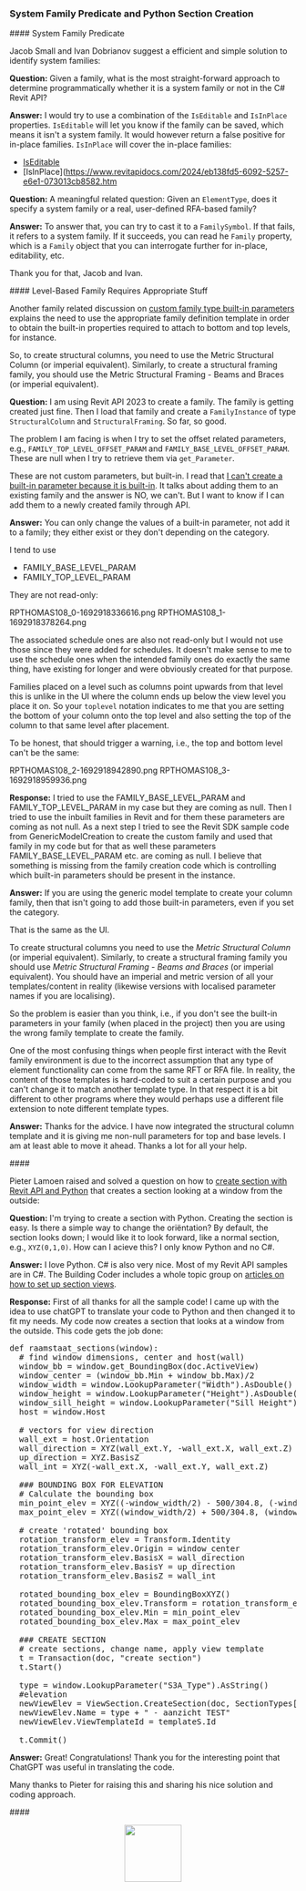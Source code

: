 <head>
<meta http-equiv="Content-Type" content="text/html; charset=utf-8">
<link rel="stylesheet" type="text/css" href="bc.css">
<script src="https://cdn.rawgit.com/google/code-prettify/master/loader/run_prettify.js" type="text/javascript"></script>
</head>

<!---

- determine is family system or not?
  https://autodesk.slack.com/archives/C0SR6NAP8/p1691697108465579
  [Q] Given a Family in the API what is the most straight forward approach to determining if the family is a system family or not in C#?
  [A] Jacob Small

- you need a column family to define a column family
  Custom Family Type - BuiltIn Parameters
  https://forums.autodesk.com/t5/revit-api-forum/custom-family-type-builtin-parameters/m-p/12203945

- Create section with Revit API, Python
  creates a section that looks at a window from the outside
  https://forums.autodesk.com/t5/revit-api-forum/create-section-with-revit-api-python/m-p/12211534

twitter:

 @AutodeskRevit #RevitAPI #BIM @DynamoBIM @AutodeskAPS


&ndash; ...

linkedin:

#BIM #DynamoBIM #AutodeskAPS #Revit #API #IFC #SDK #Autodesk #AEC #adsk

the [Revit API discussion forum](http://forums.autodesk.com/t5/revit-api-forum/bd-p/160) thread

<center>
<img src="img/" alt="" title="" width="600"/>
<p style="font-size: 80%; font-style:italic"></p>
</center>

-->

### System Family Predicate and Python Section Creation


####<a name="2"></a> System Family Predicate

Jacob Small and Ivan Dobrianov suggest a efficient and simple solution to identify system families:

**Question:** Given a family, what is the most straight-forward approach to determine programmatically whether it is a system family or not in the C# Revit API?

**Answer:** I would try to use a combination of the `IsEditable` and `IsInPlace` properties.
`IsEditable` will let you know if the family can be saved, which means it isn't a system family.
It would however return a false positive for in-place families.
`IsInPlace` will cover the in-place families:

- [IsEditable](https://www.revitapidocs.com/2024/d7d3ef05-d2bd-b770-47df-96b7fd280f9f.htm)
- [IsInPlace](https://www.revitapidocs.com/2024/eb138fd5-6092-5257-e6e1-073013cb8582.htm

**Question:**  A meaningful related question:
Given an `ElementType`, does it specify a system family or a real, user-defined RFA-based family?

**Answer:** To answer that, you can try to cast it to a `FamilySymbol`.
If that fails, it refers to a system family.
If it succeeds, you can read he `Family` property, which is a `Family` object that you can interrogate further for in-place, editability, etc.

Thank you for that, Jacob and Ivan.

####<a name="3"></a> Level-Based Family Requires Appropriate Stuff

Another family related discussion
on [custom family type built-in parameters](https://forums.autodesk.com/t5/revit-api-forum/custom-family-type-builtin-parameters/m-p/12203945)
explains the need to use the appropriate family definition template in order to obtain the built-in properties required to attach to bottom and top levels, for instance.

So, to create structural columns, you need to use the Metric Structural Column (or imperial equivalent).
Similarly, to create a structural framing family, you should use the Metric Structural Framing - Beams and Braces (or imperial equivalent).

**Question:** I am using Revit API 2023 to create a family.
The family is getting created just fine.
Then I load that family and create a `FamilyInstance` of type `StructuralColumn` and `StructuralFraming`.
So far, so good.

The problem I am facing is when I try to set the offset related parameters, e.g., `FAMILY_TOP_LEVEL_OFFSET_PARAM` and `FAMILY_BASE_LEVEL_OFFSET_PARAM`.
These are null when I try to retrieve them via `get_Parameter`.

These are not custom parameters, but built-in.
I read that [I can't create a built-in parameter because it is built-in](https://forums.autodesk.com/t5/revit-api-forum/add-built-in-parameter-to-family/td-p/10674669).
It talks about adding them to an existing family and the answer is NO, we can't.
But I want to know if I can add them to a newly created family through API.

**Answer:** You can only change the values of a built-in parameter, not add it to a family; they either exist or they don't depending on the category.

I tend to use

- FAMILY_BASE_LEVEL_PARAM
- FAMILY_TOP_LEVEL_PARAM

They are not read-only:

RPTHOMAS108_0-1692918336616.png
RPTHOMAS108_1-1692918378264.png

The associated schedule ones are also not read-only but I would not use those since they were added for schedules.
It doesn't make sense to me to use the schedule ones when the intended family ones do exactly the same thing, have existing for longer and were obviously created for that purpose.

Families placed on a level such as columns point upwards from that level this is unlike in the UI where the column ends up below the view level you place it on.
So your `toplevel` notation indicates to me that you are setting the bottom of your column onto the top level and also setting the top of the column to that same level after placement.

To be honest, that should trigger a warning, i.e., the top and bottom level can't be the same:

RPTHOMAS108_2-1692918942890.png
RPTHOMAS108_3-1692918959936.png

**Response:**  I tried to use the FAMILY_BASE_LEVEL_PARAM and FAMILY_TOP_LEVEL_PARAM in my case but they are coming as null.
Then I tried to use the inbuilt families in Revit and for them these parameters are coming as not null.
As a next step I tried to see the Revit SDK sample code from GenericModelCreation to create the custom family and used that family in my code but for that as well these parameters FAMILY_BASE_LEVEL_PARAM etc. are coming as null.
I believe that something is missing from the family creation code which is controlling which built-in parameters should be present in the instance.

**Answer:** If you are using the generic model template to create your column family, then that isn't going to add those built-in parameters, even if you set the category.

That is the same as the UI.

To create structural columns you need to use the *Metric Structural Column* (or imperial equivalent).
Similarly, to create a structural framing family you should use *Metric Structural Framing - Beams and Braces* (or imperial equivalent).
You should have an imperial and metric version of all your templates/content in reality (likewise versions with localised parameter names if you are localising).

So the problem is easier than you think, i.e., if you don't see the built-in parameters in your family (when placed in the project) then you are using the wrong family template to create the family.

One of the most confusing things when people first interact with the Revit family environment is due to the incorrect assumption that any type of element functionality can come from the same RFT or RFA file.
In reality, the content of those templates is hard-coded to suit a certain purpose and you can't change it to match another template type.
In that respect it is a bit different to other programs where they would perhaps use a different file extension to note different template types.

**Answer:** Thanks for the advice.
I have now integrated the structural column template and it is giving me non-null parameters for top and base levels.
I am at least able to move it ahead.
Thanks a lot for all your help.

####<a name="4"></a>

Pieter Lamoen raised and solved a question on how
to [create section with Revit API and Python](https://forums.autodesk.com/t5/revit-api-forum/create-section-with-revit-api-python/m-p/12211534)
that creates a section looking at a window from the outside:

**Question:** I'm trying to create a section with Python.
Creating the section is easy.
Is there a simple way to change the oriëntation?
By default, the section looks down; I would like it to look forward, like a normal section, e.g., `XYZ(0,1,0)`.
How can I acieve this?
I only know Python and no C#.

**Answer:** I love Python. C# is also very nice.
Most of my Revit API samples are in C#.
The Building Coder includes a whole topic group
on [articles on how to set up section views](https://thebuildingcoder.typepad.com/blog/about-the-author.html#5.38).

**Response:**  First of all thanks for all the sample code!
I came up with the idea to use chatGPT to translate your code to Python and then changed it to fit my needs.
My code now creates a section that looks at a window from the outside.
This code gets the job done:

<pre class="prettyprint">
def raamstaat_sections(window):
  # find window dimensions, center and host(wall)
  window_bb = window.get_BoundingBox(doc.ActiveView)
  window_center = (window_bb.Min + window_bb.Max)/2
  window_width = window.LookupParameter("Width").AsDouble()
  window_height = window.LookupParameter("Height").AsDouble()
  window_sill_height = window.LookupParameter("Sill Height").AsDouble()
  host = window.Host

  # vectors for view direction
  wall_ext = host.Orientation
  wall_direction = XYZ(wall_ext.Y, -wall_ext.X, wall_ext.Z)
  up_direction = XYZ.BasisZ
  wall_int = XYZ(-wall_ext.X, -wall_ext.Y, wall_ext.Z)

  ### BOUNDING BOX FOR ELEVATION
  # Calculate the bounding box
  min_point_elev = XYZ((-window_width/2) - 500/304.8, (-window_height/2) - window_sill_height - 750/304.8, -1000/304.8)
  max_point_elev = XYZ((window_width/2) + 500/304.8, (window_height/2) + 1000/304.8, 0)

  # create 'rotated' bounding box
  rotation_transform_elev = Transform.Identity
  rotation_transform_elev.Origin = window_center
  rotation_transform_elev.BasisX = wall_direction
  rotation_transform_elev.BasisY = up_direction
  rotation_transform_elev.BasisZ = wall_int

  rotated_bounding_box_elev = BoundingBoxXYZ()
  rotated_bounding_box_elev.Transform = rotation_transform_elev
  rotated_bounding_box_elev.Min = min_point_elev
  rotated_bounding_box_elev.Max = max_point_elev

  ### CREATE SECTION
  # create sections, change name, apply view template
  t = Transaction(doc, "create section")
  t.Start()

  type = window.LookupParameter("S3A_Type").AsString()
  #elevation
  newViewElev = ViewSection.CreateSection(doc, SectionTypes[1].Id, rotated_bounding_box_elev)
  newViewElev.Name = type + " - aanzicht TEST"
  newViewElev.ViewTemplateId = templateS.Id

  t.Commit()
</pre>

**Answer:** Great! Congratulations!
Thank you for the interesting point that ChatGPT was useful in translating the code.

Many thanks to Pieter for raising this and sharing his nice solution and coding approach.



####<a name="4"></a>

<center>
<img src="img/.png" alt="" title="" width="100"/> <!-- Pixel Height: 353 Pixel Width: 974 -->
</center>

